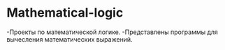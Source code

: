 # Mathematical-logic
-Проекты по математической логике.
-Представлены программы для вычесления математических выражений.

